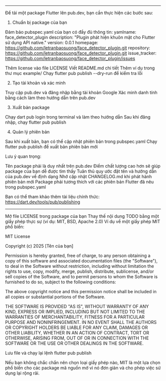 
---
Để tải một package Flutter lên pub.dev, bạn cần thực hiện các bước sau:
1. Chuẩn bị package của bạn

Đảm bảo pubspec.yaml của bạn có đầy đủ thông tin:
yamlname: face_detector_plugin
description: "Plugin phát hiện khuôn mặt cho Flutter sử dụng API native."
version: 0.0.1
homepage: https://github.com/letranbaosuong/face_detector_plugin.git
repository: https://github.com/letranbaosuong/face_detector_plugin.git
issue_tracker: https://github.com/letranbaosuong/face_detector_plugin/issues

Thêm license vào file LICENSE
Viết README.md chi tiết
Thêm ví dụ trong thư mục example/
Chạy flutter pub publish --dry-run để kiểm tra lỗi

2. Tạo tài khoản và xác minh

Truy cập pub.dev và đăng nhập bằng tài khoản Google
Xác minh danh tính bằng cách làm theo hướng dẫn trên pub.dev

3. Xuất bản package

Chạy dart pub login trong terminal và làm theo hướng dẫn
Sau khi đăng nhập, chạy flutter pub publish

4. Quản lý phiên bản

Sau khi xuất bản, bạn có thể cập nhật phiên bản trong pubspec.yaml
Chạy flutter pub publish để xuất bản phiên bản mới

Lưu ý quan trọng:

Tên package phải là duy nhất trên pub.dev
Điểm chất lượng cao hơn sẽ giúp package của bạn dễ được tìm thấy
Tuân thủ quy ước đặt tên và hướng dẫn của pub.dev về định dạng
Nhớ cập nhật CHANGELOG.md khi phát hành phiên bản mới
Package phải tương thích với các phiên bản Flutter đã nêu trong pubspec.yaml

Bạn có thể tham khảo thêm tài liệu chính thức: https://dart.dev/tools/pub/publishing

---
Mở file LICENSE trong package của bạn
Thay thế nội dung TODO bằng một giấy phép thực sự (ví dụ: MIT, BSD, Apache 2.0)
Ví dụ về một giấy phép MIT phổ biến:

MIT License

Copyright (c) 2025 [Tên của bạn]

Permission is hereby granted, free of charge, to any person obtaining a copy
of this software and associated documentation files (the "Software"), to deal
in the Software without restriction, including without limitation the rights
to use, copy, modify, merge, publish, distribute, sublicense, and/or sell
copies of the Software, and to permit persons to whom the Software is
furnished to do so, subject to the following conditions:

The above copyright notice and this permission notice shall be included in all
copies or substantial portions of the Software.

THE SOFTWARE IS PROVIDED "AS IS", WITHOUT WARRANTY OF ANY KIND, EXPRESS OR
IMPLIED, INCLUDING BUT NOT LIMITED TO THE WARRANTIES OF MERCHANTABILITY,
FITNESS FOR A PARTICULAR PURPOSE AND NONINFRINGEMENT. IN NO EVENT SHALL THE
AUTHORS OR COPYRIGHT HOLDERS BE LIABLE FOR ANY CLAIM, DAMAGES OR OTHER
LIABILITY, WHETHER IN AN ACTION OF CONTRACT, TORT OR OTHERWISE, ARISING FROM,
OUT OF OR IN CONNECTION WITH THE SOFTWARE OR THE USE OR OTHER DEALINGS IN THE
SOFTWARE.

Lưu file và chạy lại lệnh flutter pub publish

Nếu bạn không chắc chắn nên chọn loại giấy phép nào, MIT là một lựa chọn phổ biến cho các package mã nguồn mở vì nó đơn giản và cho phép việc sử dụng lại rộng rãi.